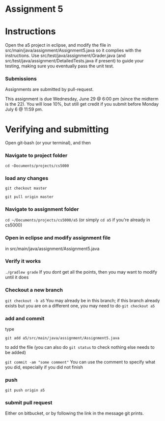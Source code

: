 Assignment 5
===

# Instructions

Open the a5 project in eclipse, and modify the file in src/main/java/assignment/Assignment5.java so it complies with the instructions. Use src/test/java/assignment/Grader.java (and src/test/java/assignment/DetailedTests.java if present) to guide your testing, making sure you eventually pass the unit test.

### Submissions
Assignments are submitted by pull-request.

This assignment is due Wednesday, June 29 @ 6:00 pm (since the midterm is the 22). You will lose 10%, but still get credit if you submit before Monday July 6 @ 11:59 pm.

# Verifying and submitting
Open git-bash (or your terminal), and then

### Navigate to project folder
```cd ~Documents/projects/cs5000```

### load any changes
```git checkout master```

```git pull origin master```

### Navigate to assignment folder
```cd ~/Documents/projects/cs5000/a5```   (or simply ```cd a5``` if you're already in cs5000)

### Open in eclipse and modify assignment file
in src/main/java/assignment/Assignment5.java

### Verify it works
```./gradlew grade```
If you dont get all the points, then you may want to modify until it does


### Checkout a new branch
```git checkout -b a5``` 
You may already be in this branch; if this branch already exists but you are on a different one, you may need to do ```git checkout a5```

### add and commit
type

```git add a5/src/main/java/assignment/Assignment5.java```

to add the file (you can also do ```git status``` to check nothing else needs to be added) 

```git commit -am "some comment"```
You can use the comment to specify what you did, especially if you did not finish

### push
```git push origin a5```

### submit pull request
Either on bitbucket, or by following the link in the message git prints.

